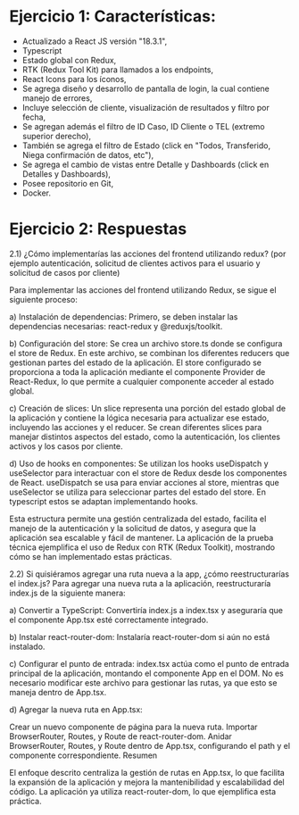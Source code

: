 # Ejercicio 1: Características:

 * Actualizado a React JS versión "18.3.1",
 * Typescript
 * Estado global con Redux,
 * RTK (Redux Tool Kit) para llamados a los endpoints,
 * React Icons para los íconos,
 * Se agrega diseño y desarrollo de pantalla de login, la cual contiene manejo de errores,
 * Incluye selección de cliente, visualización de resultados y filtro por fecha,
 * Se agregan además el filtro de ID Caso, ID Cliente o TEL (extremo superior derecho),
 * También se agrega el filtro de Estado (click en "Todos, Transferido, Niega confirmación de datos, etc"),
 * Se agrega el cambio de vistas entre Detalle y Dashboards (click en Detalles y Dashboards),
 * Posee repositorio en Git,
 * Docker.


# Ejercicio 2: Respuestas

2.1) ¿Cómo implementarías las acciones del frontend utilizando redux? (por ejemplo autenticación, solicitud de clientes activos para el usuario y solicitud de casos por cliente)

Para implementar las acciones del frontend utilizando Redux, se sigue el siguiente proceso:

a) Instalación de dependencias:
Primero, se deben instalar las dependencias necesarias: react-redux y @reduxjs/toolkit.

b) Configuración del store:
Se crea un archivo store.ts donde se configura el store de Redux. En este archivo, se combinan los diferentes reducers que gestionan partes del estado de la aplicación. El store configurado se proporciona a toda la aplicación mediante el componente Provider de React-Redux, lo que permite a cualquier componente acceder al estado global.

c) Creación de slices:
Un slice representa una porción del estado global de la aplicación y contiene la lógica necesaria para actualizar ese estado, incluyendo las acciones y el reducer. Se crean diferentes slices para manejar distintos aspectos del estado, como la autenticación, los clientes activos y los casos por cliente.

d) Uso de hooks en componentes:
Se utilizan los hooks useDispatch y useSelector para interactuar con el store de Redux desde los componentes de React. useDispatch se usa para enviar acciones al store, mientras que useSelector se utiliza para seleccionar partes del estado del store. En typescript estos se adaptan implementando hooks. 

Esta estructura permite una gestión centralizada del estado, facilita el manejo de la autenticación y la solicitud de datos, y asegura que la aplicación sea escalable y fácil de mantener. La aplicación de la prueba técnica ejemplifica el uso de Redux con RTK (Redux Toolkit), mostrando cómo se han implementado estas prácticas.

2.2) Si quisiéramos agregar una ruta nueva a la app, ¿cómo reestructurarías el index.js?
Para agregar una nueva ruta a la aplicación, reestructuraría index.js de la siguiente manera:

a) Convertir a TypeScript:
Convertiría index.js a index.tsx y aseguraría que el componente App.tsx esté correctamente integrado.

b) Instalar react-router-dom:
Instalaría react-router-dom si aún no está instalado.

c) Configurar el punto de entrada:
index.tsx actúa como el punto de entrada principal de la aplicación, montando el componente App en el DOM. No es necesario modificar este archivo para gestionar las rutas, ya que esto se maneja dentro de App.tsx.

d) Agregar la nueva ruta en App.tsx:

Crear un nuevo componente de página para la nueva ruta.
Importar BrowserRouter, Routes, y Route de react-router-dom.
Anidar BrowserRouter, Routes, y Route dentro de App.tsx, configurando el path y el componente correspondiente.
Resumen

El enfoque descrito centraliza la gestión de rutas en App.tsx, lo que facilita la expansión de la aplicación y mejora la mantenibilidad y escalabilidad del código. La aplicación ya utiliza react-router-dom, lo que ejemplifica esta práctica.